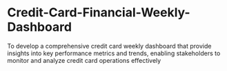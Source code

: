 # Credit-Card-Financial-Weekly-Dashboard

To develop a comprehensive credit
card weekly dashboard that
provide insights into key
performance metrics and trends,
enabling stakeholders to monitor
and analyze credit card operations
effectively
